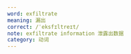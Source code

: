 ```yaml
---
word: exfiltrate
meaning: 漏出
correct: /ˈeksfɪltreɪt/
note: exfiltrate information 泄露出数据
category: 动词
---
```

